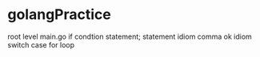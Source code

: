 # golangPractice
root level main.go
    if condtion
    statement; statement idiom
    comma ok idiom
    switch case
    for loop

